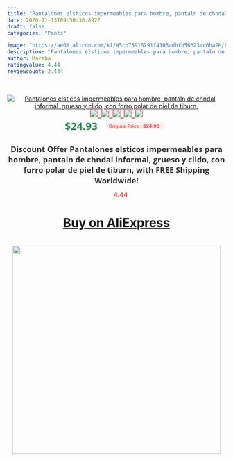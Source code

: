 ```yaml
---
title: "Pantalones elsticos impermeables para hombre, pantaln de chndal informal, grueso y clido, con forro polar de piel de tiburn,"
date: 2020-11-13T09:50:36.892Z
draft: false
categories: "Pants"

image: "https://ae01.alicdn.com/kf/H5cb75916791f4105adbfb56623ac0b42H/Pantalones-elsticos-impermeables-para-hombre-pantaln-de-chndal-informal-grueso-y-clido-con-forro-polar-de.jpg"
description: "Pantalones elsticos impermeables para hombre, pantaln de chndal informal, grueso y clido, con forro polar de piel de tiburn,"
author: Marsha
ratingvalue: 4.44
reviewcount: 2.444
---
```

<br>
<div style="text-align: center;">
<a href="https://s.click.aliexpress.com/e/_985QfT" target="_blank" rel="nofollow noopener noreferrer"><img alt="Pantalones elsticos impermeables para hombre, pantaln de chndal informal, grueso y clido, con forro polar de piel de tiburn," class="magnifier-image" src="https://ae01.alicdn.com/kf/H5cb75916791f4105adbfb56623ac0b42H/Pantalones-elsticos-impermeables-para-hombre-pantaln-de-chndal-informal-grueso-y-clido-con-forro-polar-de.jpg_640x640.jpg">
<br>
<img style="border:1px solid salmon" src="https://ae01.alicdn.com/kf/H5cb75916791f4105adbfb56623ac0b42H/Pantalones-elsticos-impermeables-para-hombre-pantaln-de-chndal-informal-grueso-y-clido-con-forro-polar-de.jpg_120x120.jpg">&nbsp;&nbsp;<img style="border:1px solid salmon" src="https://ae01.alicdn.com/kf/Hc7f6699b836e4f7381071906eb88d9ddj/Pantalones-elsticos-impermeables-para-hombre-pantaln-de-chndal-informal-grueso-y-clido-con-forro-polar-de.jpg_120x120.jpg">&nbsp;&nbsp;<img style="border:1px solid salmon" src="https://ae01.alicdn.com/kf/H0b5dac98942b470da0ca8e68f52129d8k/Pantalones-elsticos-impermeables-para-hombre-pantaln-de-chndal-informal-grueso-y-clido-con-forro-polar-de.jpg_120x120.jpg">&nbsp;&nbsp;<img style="border:1px solid salmon" src="https://ae01.alicdn.com/kf/H6150ca76dfd146b1820e5f01330072980/Pantalones-elsticos-impermeables-para-hombre-pantaln-de-chndal-informal-grueso-y-clido-con-forro-polar-de.jpg_120x120.jpg">&nbsp;&nbsp;<img style="border:1px solid salmon" src="https://ae01.alicdn.com/kf/Had5068728fe94edba0979c567e4c0226B/Pantalones-elsticos-impermeables-para-hombre-pantaln-de-chndal-informal-grueso-y-clido-con-forro-polar-de.jpg_120x120.jpg"></a></div><br0>
<div style="text-align: center;"><span style="background-color: white; border: 0px; box-sizing: border-box; color: seagreen; display: inline-block; font-family: &quot;open sans&quot; , &quot;arial&quot; , &quot;helvetica&quot; , sans-serif , &quot;heiti&quot;; font-size: 24px; font-stretch: inherit; font-weight: 700; line-height: inherit; margin: 0px 10px 0px 0px; padding: 0px; vertical-align: middle;">$24.93 </span>
<span style="background: rgb(255 , 241 , 241); border-radius: 3px; border: 0px; box-sizing: border-box; color: #ff4747; display: inline-block; font-family: inherit; font-size: 12px; font-stretch: inherit; font-style: inherit; font-variant: inherit; font-weight: 600; line-height: inherit; margin: 0px; padding: 2px 5px; transform: scale(0.9); vertical-align: middle;">Original Price : <b style="text-decoration: line-through;">$24.93 </b> &nbsp;&nbsp;</span></div>
<h1 style="color: #333333; display: inline-block; font-family: &quot;open sans&quot; , &quot;arial&quot; , &quot;helvetica&quot; , sans-serif , &quot;heiti&quot;; font-size: 18px; font-stretch: inherit; font-weight: 700; text-align: center;">Discount Offer Pantalones elsticos impermeables para hombre, pantaln de chndal informal, grueso y clido, con forro polar de piel de tiburn, with FREE Shipping Worldwide!</h1>
<div style="color: #ff4747; text-align: center;">
<img src="https://4.bp.blogspot.com/-M0ZcTcb-5uY/XleCXlxnR4I/AAAAAAAAAEc/OrjgMkXV1oMQFaCRZj5HQwOCBcu3w1FegCPcBGAYYCw/s1600/star.png" style="height: 15px;">&nbsp;<b>4.44</b></div>
<div class="button_cont" align="center"><a class="buynow_a" href="https://s.click.aliexpress.com/e/_985QfT" target="_blank" rel="nofollow noopener noreferrer"><H1>Buy on AliExpress</H1></a></div><br>
<div class="separator" style="clear: both; text-align: center;">
<img src="https://lh3.googleusercontent.com/-pTy5HemUv9M/XlePHvY0dAI/AAAAAAAAAE4/0nX5iRUoIWY8eMW9Dpxeirr157OZliDIgCLcBGAsYHQ/s1600/badge.gif" width="480">
</div>
